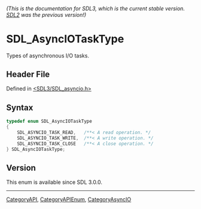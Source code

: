 ###### (This is the documentation for SDL3, which is the current stable version. [SDL2](https://wiki.libsdl.org/SDL2/) was the previous version!)
# SDL_AsyncIOTaskType

Types of asynchronous I/O tasks.

## Header File

Defined in [<SDL3/SDL_asyncio.h>](https://github.com/libsdl-org/SDL/blob/main/include/SDL3/SDL_asyncio.h)

## Syntax

```c
typedef enum SDL_AsyncIOTaskType
{
    SDL_ASYNCIO_TASK_READ,   /**< A read operation. */
    SDL_ASYNCIO_TASK_WRITE,  /**< A write operation. */
    SDL_ASYNCIO_TASK_CLOSE   /**< A close operation. */
} SDL_AsyncIOTaskType;
```

## Version

This enum is available since SDL 3.0.0.

----
[CategoryAPI](CategoryAPI), [CategoryAPIEnum](CategoryAPIEnum), [CategoryAsyncIO](CategoryAsyncIO)

